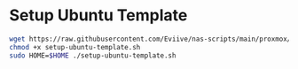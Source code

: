 # Setup Ubuntu Template

```bash
wget https://raw.githubusercontent.com/Eviive/nas-scripts/main/proxmox/template/setup-ubuntu-template.sh
chmod +x setup-ubuntu-template.sh
sudo HOME=$HOME ./setup-ubuntu-template.sh
```
